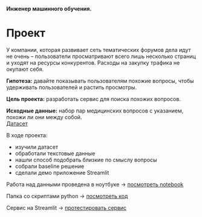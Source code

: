 **Инженер машинного обучения.**
# **Проект**

У компании, которая развивает сеть тематических
форумов дела идут не очень – пользователи просматривают всего лишь
несколько страниц и уходят на ресурсы конкурентов. Расходы на
закупку трафика не окупают себя.

**Гипотеза:** давайте показывать пользователям похожие вопросы, чтобы
удерживать пользователей и растить просмотры.

**Цель проекта:** разработать сервис для поиска похожих вопросов.

**Исходные данные:** набор пар медицинских вопросов с указанием, похожи ли они между собой.<br>
[Датасет](https://huggingface.co/datasets/medical_questions_pairs "клац") 

В ходе проекта:
- изучили датасет
- обработали текстовые данные
- нашли способ подобрать близкие по смыслу вопросы
- собрали baseline решение
- сделали демо приложение Streamlit

Работа над данными проведена в ноутбуке -> [посмотреть notebook](https://github.com/simami-ml/nlp_med/blob/main/notebooks/medical_questions.ipynb 'клац')

Папка со скриптами python -> [посмотреть код](https://github.com/simami-ml/nlp_med/tree/main/scr 'клац')

Сервис на Streamlit -> [протестировать сервис](https://nlpmed-vbkkfcurgtswkusmh6bagg.streamlit.app 'клац') 

